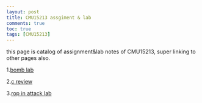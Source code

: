 ```yaml
---
layout: post
title: CMU15213 assgiment & lab 
comments: true
toc: true
tags: [CMU15213]
---
```


this page is catalog of assignment&lab notes of CMU15213, super linking to other pages also.


1.[bomb lab](./2020-12-14-ICS_bomb.md)

2.[c review](./2020-12-18-creview_handout.md)

3.[rop in attack lab](./2020-12-18-ROP(return%20oriented%20programming).md)

